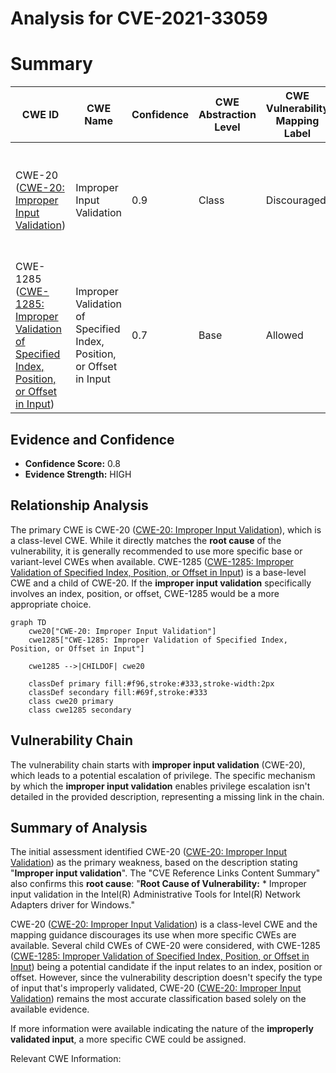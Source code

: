 # Analysis for CVE-2021-33059

# Summary
| CWE ID | CWE Name | Confidence | CWE Abstraction Level | CWE Vulnerability Mapping Label | CWE-Vulnerability Mapping Notes |
|---|---|---|---|---|---|
| CWE-20 ([CWE-20: Improper Input Validation](https://cwe.mitre.org/data/definitions/20.html)) | Improper Input Validation | 0.9 | Class | Discouraged | The root cause is **improper input validation**. Consider more specific child CWEs. |
| CWE-1285 ([CWE-1285: Improper Validation of Specified Index, Position, or Offset in Input](https://cwe.mitre.org/data/definitions/1285.html)) | Improper Validation of Specified Index, Position, or Offset in Input | 0.7 | Base | Allowed | A more specific child of CWE-20 that may be applicable if the input is related to index, position, or offset. |

## Evidence and Confidence

*   **Confidence Score:** 0.8
*   **Evidence Strength:** HIGH

## Relationship Analysis
The primary CWE is CWE-20 ([CWE-20: Improper Input Validation](https://cwe.mitre.org/data/definitions/20.html)), which is a class-level CWE. While it directly matches the **root cause** of the vulnerability, it is generally recommended to use more specific base or variant-level CWEs when available. CWE-1285 ([CWE-1285: Improper Validation of Specified Index, Position, or Offset in Input](https://cwe.mitre.org/data/definitions/1285.html)) is a base-level CWE and a child of CWE-20. If the **improper input validation** specifically involves an index, position, or offset, CWE-1285 would be a more appropriate choice.

```mermaid
graph TD
    cwe20["CWE-20: Improper Input Validation"]
    cwe1285["CWE-1285: Improper Validation of Specified Index, Position, or Offset in Input"]

    cwe1285 -->|CHILDOF| cwe20

    classDef primary fill:#f96,stroke:#333,stroke-width:2px
    classDef secondary fill:#69f,stroke:#333
    class cwe20 primary
    class cwe1285 secondary
```

## Vulnerability Chain
The vulnerability chain starts with **improper input validation** (CWE-20), which leads to a potential escalation of privilege. The specific mechanism by which the **improper input validation** enables privilege escalation isn't detailed in the provided description, representing a missing link in the chain.

## Summary of Analysis
The initial assessment identified CWE-20 ([CWE-20: Improper Input Validation](https://cwe.mitre.org/data/definitions/20.html)) as the primary weakness, based on the description stating "**Improper input validation**". The "CVE Reference Links Content Summary" also confirms this **root cause**: "**Root Cause of Vulnerability:** * Improper input validation in the Intel(R) Administrative Tools for Intel(R) Network Adapters driver for Windows."

CWE-20 ([CWE-20: Improper Input Validation](https://cwe.mitre.org/data/definitions/20.html)) is a class-level CWE and the mapping guidance discourages its use when more specific CWEs are available. Several child CWEs of CWE-20 were considered, with CWE-1285 ([CWE-1285: Improper Validation of Specified Index, Position, or Offset in Input](https://cwe.mitre.org/data/definitions/1285.html)) being a potential candidate if the input relates to an index, position or offset. However, since the vulnerability description doesn't specify the type of input that's improperly validated, CWE-20 ([CWE-20: Improper Input Validation](https://cwe.mitre.org/data/definitions/20.html)) remains the most accurate classification based solely on the available evidence.

If more information were available indicating the nature of the **improperly validated input**, a more specific CWE could be assigned.

Relevant CWE Information: